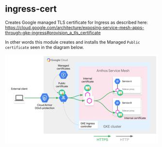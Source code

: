 # ingress-cert

Creates Google managed TLS certificate for Ingress as described here: https://cloud.google.com/architecture/exposing-service-mesh-apps-through-gke-ingress#provision_a_tls_certificate 

In other words this module creates and installs the Managed `Public certificate` seen in the diagram below.

![](/images/exposing-service-mesh-apps-through-gke-ingress-security.svg)